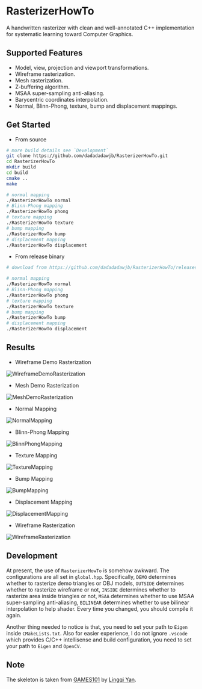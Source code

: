 # RasterizerHowTo
A handwritten rasterizer with clean and well-annotated C++ implementation for systematic learning toward Computer Graphics.

## Supported Features
* Model, view, projection and viewport transformations.
* Wireframe rasterization.
* Mesh rasterization.
* Z-buffering algorithm.
* MSAA super-sampling anti-aliasing.
* Barycentric coordinates interpolation.
* Normal, Blinn-Phong, texture, bump and displacement mappings.

## Get Started
* From source
```bash
# more build details see `Development`
git clone https://github.com/dadadadawjb/RasterizerHowTo.git
cd RasterizerHowTo
mkdir build
cd build
cmake ..
make

# normal mapping
./RasterizerHowTo normal
# Blinn-Phong mapping
./RasterizerHowTo phong
# texture mapping
./RasterizerHowTo texture
# bump mapping
./RasterizerHowTo bump
# displacement mapping
./RasterizerHowTo displacement
```

* From release binary
```bash
# download from https://github.com/dadadadawjb/RasterizerHowTo/releases as `RasterizerHowTo`

# normal mapping
./RasterizerHowTo normal
# Blinn-Phong mapping
./RasterizerHowTo phong
# texture mapping
./RasterizerHowTo texture
# bump mapping
./RasterizerHowTo bump
# displacement mapping
./RasterizerHowTo displacement
```

## Results
* Wireframe Demo Rasterization

![WireframeDemoRasterization](results/output1.png)

* Mesh Demo Rasterization

![MeshDemoRasterization](results/output2.png)

* Normal Mapping

![NormalMapping](results/output3_1.png)

* Blinn-Phong Mapping

![BlinnPhongMapping](results/output3_2.png)

* Texture Mapping

![TextureMapping](results/output3_3.png)

* Bump Mapping

![BumpMapping](results/output3_4.png)

* Displacement Mapping

![DisplacementMapping](results/output3_5.png)

* Wireframe Rasterization

![WireframeRasterization](results/output4.png)

## Development
At present, the use of `RasterizerHowTo` is somehow awkward.
The configurations are all set in `global.hpp`.
Specifically, `DEMO` determines whether to rasterize demo triangles or OBJ models, 
`OUTSIDE` determines whether to rasterize wireframe or not, 
`INSIDE` determines whether to rasterize area inside triangles or not, 
`MSAA` determines whether to use MSAA super-sampling anti-aliasing, 
`BILINEAR` determines whether to use bilinear interpolation to help shader.
Every time you changed, you should compile it again.

Another thing needed to notice is that, 
you need to set your path to `Eigen` inside `CMakeLists.txt`.
Also for easier experience, I do not ignore `.vscode` which provides C/C++ intellisense and build configuration, 
you need to set your path to `Eigen` and `OpenCV`.

## Note
The skeleton is taken from [GAMES101](https://sites.cs.ucsb.edu/~lingqi/teaching/games101.html) by [Lingqi Yan](https://sites.cs.ucsb.edu/~lingqi/).
